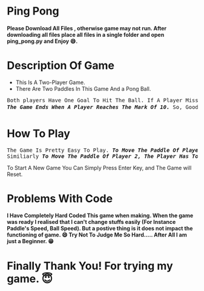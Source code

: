 # Ping Pong
#### **Please Download All Files** , otherwise game may not run. After downloading all files place all files in a single folder and open ping_pong.py and Enjoy 😄. 
# Description Of Game
<ul>
  <li>This Is A Two-Player Game.</li>
  <li>There Are Two Paddles In This Game And a Pong Ball.</li>
</ul>
<pre>Both players Have One Goal To Hit The Ball. If A Player Misses The Ball, The opponent gets a point.
<b><i>The Game Ends When A Player Reaches The Mark Of 10.</i></b> So, Good Luck! &#128077.
</pre>

# How To Play
<pre>The Game Is Pretty Easy To Play. <b><i>To Move The Paddle Of Player 1 You Have to Press W & S</i></b>,
Similiarly <b><i>To Move The Paddle Of Player 2, The Player Has To Press Up Arrow Key & Down Arrow Key.</i></b>
</pre>

<p>To Start A New Game You Can Simply Press Enter Key, and The Game will Reset.</p>

# Problems With Code
#### I Have Completely Hard Coded This game when making. When the game was ready I realised that I can't change stuffs easily (For Instance Paddle's Speed, Ball Speed). But a postive thing is it does not impact the functioning of game. :smile: Try Not To Judge Me So Hard..... After All I am just a Beginner. :grin:

# Finally Thank You! For trying my game. :innocent:
